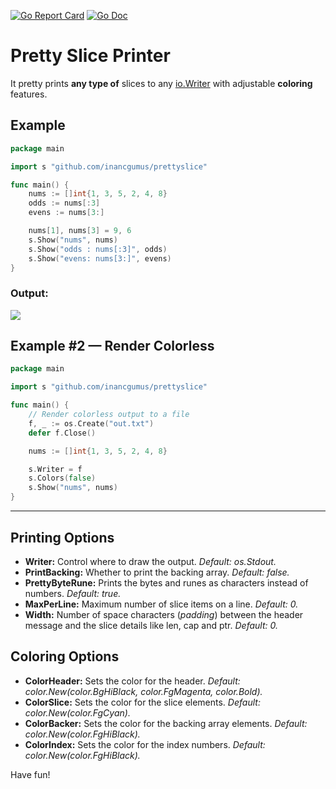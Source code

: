 [![Go Report Card](https://goreportcard.com/badge/github.com/inancgumus/prettyslice)](https://goreportcard.com/report/github.com/inancgumus/prettyslice) [![Go Doc](https://img.shields.io/badge/godoc-Reference-brightgreen.svg?style=flat)](https://godoc.org/github.com/inancgumus/prettyslice)

# Pretty Slice Printer
It pretty prints **any type of** slices to any [io.Writer](https://golang.org/pkg/io/#Writer) with adjustable **coloring** features.

## Example

```go
package main

import s "github.com/inancgumus/prettyslice"

func main() {
	nums := []int{1, 3, 5, 2, 4, 8}
	odds := nums[:3]
	evens := nums[3:]

	nums[1], nums[3] = 9, 6
	s.Show("nums", nums)
	s.Show("odds : nums[:3]", odds)
	s.Show("evens: nums[3:]", evens)
}
```

### Output:
![](https://github.com/inancgumus/prettyslice/raw/master/slices.png)

## Example #2 — Render Colorless

```go
package main

import s "github.com/inancgumus/prettyslice"

func main() {
	// Render colorless output to a file
	f, _ := os.Create("out.txt")
	defer f.Close()

	nums := []int{1, 3, 5, 2, 4, 8}

	s.Writer = f
	s.Colors(false)
	s.Show("nums", nums)
}
```

---

## Printing Options

* **Writer:** Control where to draw the output. _Default: os.Stdout._
* **PrintBacking:** Whether to print the backing array. _Default: false._
* **PrettyByteRune:** Prints the bytes and runes as characters instead of numbers. _Default: true._
* **MaxPerLine:** Maximum number of slice items on a line. _Default: 0._
* **Width:** Number of space characters (_padding_) between the header message and the slice details like len, cap and ptr. _Default: 0._

## Coloring Options

* **ColorHeader:** Sets the color for the header. _Default: color.New(color.BgHiBlack, color.FgMagenta, color.Bold)._
* **ColorSlice:** Sets the color for the slice elements. _Default: color.New(color.FgCyan)._
* **ColorBacker:** Sets the color for the backing array elements. _Default: color.New(color.FgHiBlack)._
* **ColorIndex:** Sets the color for the index numbers. _Default: color.New(color.FgHiBlack)._

Have fun!
